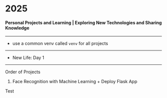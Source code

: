 # 2025
#### Personal Projects and Learning | Exploring New Technologies and Sharing Knowledge

---

- use a common venv called `venv` for all projects

--- 

- New Life: Day 1

---
Order of Projects

1. Face Recognition with Machine Learning + Deploy Flask App


Test
